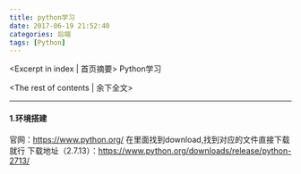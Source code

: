```yaml
---
title: python学习
date: 2017-06-19 21:52:40
categories: 后端
tags: [Python]
---
```

<Excerpt in index | 首页摘要> 
Python学习
<!-- more -->
<The rest of contents | 余下全文>

-----

#### 1.环境搭建
官网：https://www.python.org/
在里面找到download,找到对应的文件直接下载就行
下载地址（2.7.13）：https://www.python.org/downloads/release/python-2713/
